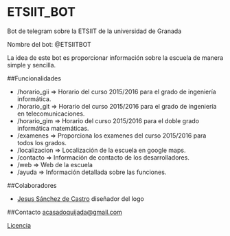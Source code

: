 # ETSIIT_BOT
Bot de telegram sobre la ETSIIT de la universidad de Granada

Nombre del bot: @ETSIITBOT

La idea de este bot es proporcionar información sobre la escuela de manera simple y sencilla.

##Funcionalidades

* /horario_gii => Horario del curso 2015/2016 para el grado de ingeniería informática.
* /horario_git => Horario del curso 2015/2016 para el grado de ingeniería en telecomunicaciones.
* /horario_gim => Horario del curso 2015/2016 para el doble grado informática matemáticas.
* /examenes => Proporciona los examenes del curso 2015/2016 para todos los grados.
* /localizacion => Localización de la escuela en google maps.
* /contacto => Información de contacto de los desarrolladores.
* /web => Web de la escuela
* /ayuda => Información detallada sobre las funciones.


##Colaboradores

* [Jesus Sánchez de Castro](https://github.com/Yissoft) diseñador del logo

##Contacto
acasadoquijada@gmail.com

[Licencia](https://github.com/acasadoquijada/ETSIIT_BOT/blob/master/LICENSE)
